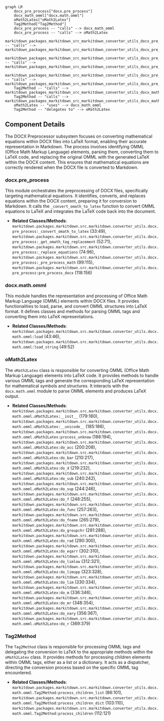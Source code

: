 ```mermaid
graph LR
    docx_pre_process["docx.pre_process"]
    docx_math_omml["docx.math.omml"]
    oMath2Latex["oMath2Latex"]
    Tag2Method["Tag2Method"]
    docx_pre_process -- "calls" --> docx_math_omml
    docx_pre_process -- "calls" --> oMath2Latex
    markitdown_packages_markitdown_src_markitdown_converter_utils_docx_pre_process__replace_equations -- "calls" --> markitdown_packages_markitdown_src_markitdown_converter_utils_docx_pre_process__convert_omath_to_latex
    markitdown_packages_markitdown_src_markitdown_converter_utils_docx_pre_process__pre_process_math -- "calls" --> markitdown_packages_markitdown_src_markitdown_converter_utils_docx_pre_process__replace_equations
    markitdown_packages_markitdown_src_markitdown_converter_utils_docx_pre_process_pre_process_docx -- "calls" --> markitdown_packages_markitdown_src_markitdown_converter_utils_docx_pre_process__pre_process_math
    Tag2Method -- "calls" --> markitdown_packages_markitdown_src_markitdown_converter_utils_docx_math_omml_Tag2Method_process_children_list
    Tag2Method -- "calls" --> markitdown_packages_markitdown_src_markitdown_converter_utils_docx_math_omml_Tag2Method_process_children_dict
    oMath2Latex -- "uses" --> docx_math_omml
    Tag2Method -- "delegates to" --> oMath2Latex
```

## Component Details

The DOCX Preprocessor subsystem focuses on converting mathematical equations within DOCX files into LaTeX format, enabling their accurate representation in Markdown. The process involves identifying OMML (Office Math Markup Language) elements, parsing them, converting them to LaTeX code, and replacing the original OMML with the generated LaTeX within the DOCX content. This ensures that mathematical equations are correctly rendered when the DOCX file is converted to Markdown.

### docx.pre_process
This module orchestrates the preprocessing of DOCX files, specifically targeting mathematical equations. It identifies, converts, and replaces equations within the DOCX content, preparing it for conversion to Markdown. It calls the `_convert_omath_to_latex` function to convert OMML equations to LaTeX and integrates the LaTeX code back into the document.
- **Related Classes/Methods**: `markitdown.packages.markitdown.src.markitdown.converter_utils.docx.pre_process:_convert_omath_to_latex` (33:49), `markitdown.packages.markitdown.src.markitdown.converter_utils.docx.pre_process:_get_omath_tag_replacement` (52:71), `markitdown.packages.markitdown.src.markitdown.converter_utils.docx.pre_process:_replace_equations` (74:96), `markitdown.packages.markitdown.src.markitdown.converter_utils.docx.pre_process:_pre_process_math` (99:115), `markitdown.packages.markitdown.src.markitdown.converter_utils.docx.pre_process:pre_process_docx` (118:156)

### docx.math.omml
This module handles the representation and processing of Office Math Markup Language (OMML) elements within DOCX files. It provides functionalities to load, parse, and convert OMML structures into LaTeX format. It defines classes and methods for parsing OMML tags and converting them into LaTeX representations.
- **Related Classes/Methods**: `markitdown.packages.markitdown.src.markitdown.converter_utils.docx.math.omml:load` (43:46), `markitdown.packages.markitdown.src.markitdown.converter_utils.docx.math.omml:load_string` (49:52)

### oMath2Latex
The `oMath2Latex` class is responsible for converting OMML (Office Math Markup Language) elements into LaTeX code. It provides methods to handle various OMML tags and generate the corresponding LaTeX representation for mathematical symbols and structures. It interacts with the `docx.math.omml` module to parse OMML elements and produces LaTeX output.
- **Related Classes/Methods**: `markitdown.packages.markitdown.src.markitdown.converter_utils.docx.math.omml.oMath2Latex:__init__` (179:180), `markitdown.packages.markitdown.src.markitdown.converter_utils.docx.math.omml.oMath2Latex:__unicode__` (185:186), `markitdown.packages.markitdown.src.markitdown.converter_utils.docx.math.omml.oMath2Latex:process_unknow` (188:194), `markitdown.packages.markitdown.src.markitdown.converter_utils.docx.math.omml.oMath2Latex:do_acc` (200:208), `markitdown.packages.markitdown.src.markitdown.converter_utils.docx.math.omml.oMath2Latex:do_bar` (210:217), `markitdown.packages.markitdown.src.markitdown.converter_utils.docx.math.omml.oMath2Latex:do_d` (219:232), `markitdown.packages.markitdown.src.markitdown.converter_utils.docx.math.omml.oMath2Latex:do_sub` (240:242), `markitdown.packages.markitdown.src.markitdown.converter_utils.docx.math.omml.oMath2Latex:do_sup` (244:246), `markitdown.packages.markitdown.src.markitdown.converter_utils.docx.math.omml.oMath2Latex:do_f` (248:255), `markitdown.packages.markitdown.src.markitdown.converter_utils.docx.math.omml.oMath2Latex:do_func` (257:263), `markitdown.packages.markitdown.src.markitdown.converter_utils.docx.math.omml.oMath2Latex:do_fname` (265:279), `markitdown.packages.markitdown.src.markitdown.converter_utils.docx.math.omml.oMath2Latex:do_groupchr` (281:288), `markitdown.packages.markitdown.src.markitdown.converter_utils.docx.math.omml.oMath2Latex:do_rad` (290:300), `markitdown.packages.markitdown.src.markitdown.converter_utils.docx.math.omml.oMath2Latex:do_eqarr` (302:310), `markitdown.packages.markitdown.src.markitdown.converter_utils.docx.math.omml.oMath2Latex:do_limlow` (312:321), `markitdown.packages.markitdown.src.markitdown.converter_utils.docx.math.omml.oMath2Latex:do_limupp` (323:328), `markitdown.packages.markitdown.src.markitdown.converter_utils.docx.math.omml.oMath2Latex:do_lim` (330:334), `markitdown.packages.markitdown.src.markitdown.converter_utils.docx.math.omml.oMath2Latex:do_m` (336:346), `markitdown.packages.markitdown.src.markitdown.converter_utils.docx.math.omml.oMath2Latex:do_mr` (348:354), `markitdown.packages.markitdown.src.markitdown.converter_utils.docx.math.omml.oMath2Latex:do_nary` (356:367), `markitdown.packages.markitdown.src.markitdown.converter_utils.docx.math.omml.oMath2Latex:do_r` (369:379)

### Tag2Method
The `Tag2Method` class is responsible for processing OMML tags and delegating the conversion to LaTeX to the appropriate methods within the `oMath2Latex` class. It provides methods for processing children elements within OMML tags, either as a list or a dictionary. It acts as a dispatcher, directing the conversion process based on the specific OMML tag encountered.
- **Related Classes/Methods**: `markitdown.packages.markitdown.src.markitdown.converter_utils.docx.math.omml.Tag2Method:process_children_list` (86:101), `markitdown.packages.markitdown.src.markitdown.converter_utils.docx.math.omml.Tag2Method:process_children_dict` (103:110), `markitdown.packages.markitdown.src.markitdown.converter_utils.docx.math.omml.Tag2Method:process_children` (112:121)